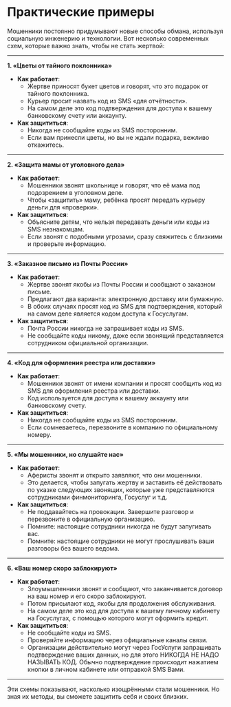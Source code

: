 # Практические примеры

Мошенники постоянно придумывают новые способы обмана, используя социальную инженерию и технологии. Вот несколько современных схем, которые важно знать, чтобы не стать жертвой:

***

**1. «Цветы от тайного поклонника»**

* **Как работает**:
  * Жертве приносят букет цветов и говорят, что это подарок от тайного поклонника.
  * Курьер просит назвать код из SMS «для отчётности».
  * На самом деле это код подтверждения для доступа к вашему банковскому счету или аккаунту.
* **Как защититься**:
  * Никогда не сообщайте коды из SMS посторонним.
  * Если вам принесли цветы, но вы не ждали подарка, вежливо откажитесь.

***

**2. «Защита мамы от уголовного дела»**

* **Как работает**:
  * Мошенники звонят школьнице и говорят, что её мама под подозрением в уголовном деле.
  * Чтобы «защитить» маму, ребёнка просят передать курьеру деньги для «проверки».
* **Как защититься**:
  * Объясните детям, что нельзя передавать деньги или коды из SMS незнакомцам.
  * Если звонят с подобными угрозами, сразу свяжитесь с близкими и проверьте информацию.

***

**3. «Заказное письмо из Почты России»**

* **Как работает**:
  * Жертве звонят якобы из Почты России и сообщают о заказном письме.
  * Предлагают два варианта: электронную доставку или бумажную.
  * В обоих случаях просят код из SMS для подтверждения, который на самом деле является кодом доступа к Госуслугам.
* **Как защититься**:
  * Почта России никогда не запрашивает коды из SMS.
  * Не сообщайте коды никому, даже если звонящий представляется сотрудником официальной организации.

***

**4. «Код для оформления реестра или доставки»**

* **Как работает**:
  * Мошенники звонят от имени компании и просят сообщить код из SMS для оформления реестра или доставки.
  * Код используется для доступа к вашему аккаунту или банковскому счету.
* **Как защититься**:
  * Никогда не сообщайте коды из SMS посторонним.
  * Если сомневаетесь, перезвоните в компанию по официальному номеру.

***

**5. «Мы мошенники, но слушайте нас»**

* **Как работает**:
  * Аферисты звонят и открыто заявляют, что они мошенники.
  * Это делается, чтобы запугать жертву и заставить её действовать по указке следующих звонящих, которые уже представляются сотрудниками финмониторинга, Госуслуг и т.д.
* **Как защититься**:
  * Не поддавайтесь на провокации. Завершите разговор и перезвоните в официальную организацию.
  * Помните: настоящие сотрудники никогда не будут запугивать вас.
  * Помните: настоящие сотрудники не могут прослушивать ваши разговоры без вашего ведома.&#x20;

***

**6. «Ваш номер скоро заблокируют»**

* **Как работает**:
  * Злоумышленники звонят и сообщают, что заканчивается договор на ваш номер и его скоро заблокируют.
  * Потом присылают код, якобы для продолжения обслуживания.
  * На самом деле это код для доступа к вашему личному кабинету на Госуслугах, с помощью которого могут оформить кредит.
* **Как защититься**:
  * Не сообщайте коды из SMS.
  * Проверяйте информацию через официальные каналы связи.
  * Организации действительно могут через ГосУслуги запрашивать подтверждение ваших данных, но для этого НИКОГДА НЕ НАДО НАЗЫВАТЬ КОД. Обычно подтверждение происходит нажатием кнопки в личном кабинете или отправкой SMS Вами.&#x20;

***

Эти схемы показывают, насколько изощрёнными стали мошенники. Но зная их методы, вы сможете защитить себя и своих близких.
